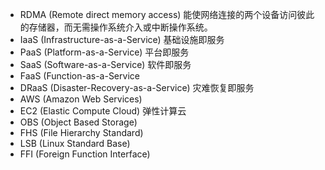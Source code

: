 * RDMA (Remote direct memory access) 能使网络连接的两个设备访问彼此的存储器，而无需操作系统介入或中断操作系统。
* IaaS (Infrastructure-as-a-Service) 基础设施即服务
* PaaS (Platform-as-a-Service) 平台即服务
* SaaS (Software-as-a-Service) 软件即服务
* FaaS (Function-as-a-Service
* DRaaS (Disaster-Recovery-as-a-Service) 灾难恢复即服务
* AWS (Amazon Web Services)
* EC2 (Elastic Compute Cloud) 弹性计算云
* OBS (Object Based Storage)
* FHS (File Hierarchy Standard)
* LSB (Linux Standard Base)
* FFI (Foreign Function Interface)